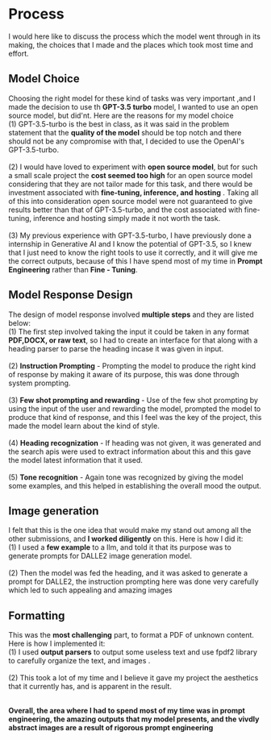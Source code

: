 # Process
I would here like to discuss the process which the model went through in its making, the choices that I made and the places which took most time and effort.
## Model Choice
Choosing the right model for these kind of tasks was very important ,and I made the decision to use th **GPT-3.5 turbo** model,
I wanted to use an open source model, but did'nt. Here are the reasons for my model choice
<br> (1) GPT-3.5-turbo is the best in class, as it was said in the problem statement that the **quality of the model** should be top notch and there should not be any compromise with that, I decided to use the OpenAI's GPT-3.5-turbo.</br>
<br> (2) I would have loved to experiment with **open source model**, but for such a small scale project the **cost seemed too high** for an open source model considering that they are not tailor made for this task, and there would be investment associated with **fine-tuning, inference, and hosting** . Taking all of this into consideration open source model were not guaranteed to give results better than that of GPT-3.5-turbo, and the cost associated with fine-tuning, inference and hosting simply made it not worth the task.</br>
<br> (3) My previous experience with GPT-3.5-turbo, I have previously done a internship in Generative AI and I know the potential of GPT-3.5, so I knew that I just need to know the right tools to use it correctly, and it will give me the correct outputs, because of this I have spend most of my time in **Prompt Engineering** rather than **Fine - Tuning**.</br>

## Model Response Design
The design of model response involved **multiple steps** and they are listed below:
<br> (1) The first step involved taking the input it could be taken in any format **PDF,DOCX, or raw text**, so I had to create an interface for that along with a heading parser to parse the heading incase it was given in input. </br>
<br> (2) **Instruction Prompting** - Prompting the model to produce the right kind of response by making it aware of its purpose, this was done through system prompting.</br>
<br> (3) **Few shot prompting and rewarding** - Use of the few shot prompting by using the input of the user and rewarding the model, prompted the model to produce that kind of response, and this I feel was the key of the project, this made the model
learn about the kind of style.</br>
<br> (4) **Heading recognization** - If heading was not given, it was generated and the search apis were used to extract information about this and this gave the model latest information that it used.</br>
<br> (5) **Tone recognition** - Again tone was recognized by giving the model some examples, and this helped in establishing the overall mood the output.</br>

## Image generation 
I felt that this is the one idea that would make my stand out among all the other submissions, and **I worked diligently** on this. Here is how I did it:
<br> (1) I used a **few example** to a llm, and told it that its purpose was to generate prompts for DALLE2 image generation model.</br>
<br> (2) Then the model was fed the heading, and it was asked to generate a prompt for DALLE2, the instruction prompting here was done very carefully which led to such appealing and amazing images</br>

## Formatting
This was the **most challenging** part, to format a PDF of unknown content. Here is how I implemented it:
<br> (1) I used **output parsers** to output some useless text and use fpdf2 library to carefully organize the text, and images .</br>
<br> (2) This took a lot of my time and I believe it gave my project the aesthetics that it currently has, and is apparent in the result. </br>

<br>**Overall, the area where I had to spend most of my time was in prompt engineering, the amazing outputs that my model presents, and the vivdly abstract images
are a result of rigorous prompt engineering**</br>
